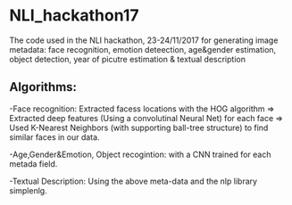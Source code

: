 # NLI_hackathon17
The code used in the NLI hackathon, 23-24/11/2017 for generating image metadata: face recognition, emotion deteection, age&amp;gender estimation, object detection, year of picutre estimation &amp; textual description

## Algorithms:

-Face recognition: Extracted facess locations with the HOG algorithm => Extracted deep features (Using a convolutinal Neural Net) for each face => Used K-Nearest Neighbors (with supporting ball-tree structure) to find similar faces in our data.

-Age,Gender&Emotion, Object recogintion: with a CNN trained for each metada field.

-Textual Description: Using the above meta-data and the nlp library simplenlg.
